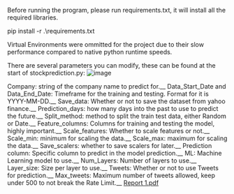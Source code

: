 Before running the program, please run requirements.txt, it will install all the required libraries.

  pip install -r .\requirements.txt

Virtual Environments were ommitted for the project due to their slow performance compared to native python runtime speeds.

There are several parameters you can modify, these can be found at the start of stockprediction.py:
![image](https://github.com/user-attachments/assets/efc4da18-29c8-40bb-9096-6e3840535d66)

Company: string of the company name to predict for.__
Data_Start_Date and Data_End_Date: Timeframe for the training and testing. Format for it is YYYY-MM-DD.__
Save_data: Whether or not to save the dataset from yahoo finance.__
Prediction_days: how many days into the past to use to predict the future.__
Split_method: method to split the train test data, either Random or Date.__
Feature_columns: Columns for training and testing the model, highly important.__
Scale_features: Whether to scale features or not.__
Scale_min: minimum for scaling the data.__
Scale_max: maximum for scaling the data.__
Save_scalers: whether to save scalers for later.__
Prediction column: Specific column to predict in the model prediction.__
ML: Machine Learning model to use.__
Num_Layers: Number of layers to use.__
Layer_size: Size per layer to use.__
Tweets: Whether or not to use Tweets for prediction.__
Max_tweets: Maximum number of tweets allowed, keep under 500 to not break the Rate Limit.__
[Report 1.pdf](https://github.com/user-attachments/files/16637333/FrancoJimenez_104173896_B01.pdf)
